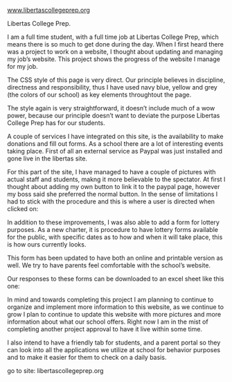 www.libertascollegeprep.org


Libertas College Prep.

I am a full time student, with a full time job at Libertas College Prep, which means there is so much to get done during the day. When I first heard there was a project to work on a website, I thought about updating and managing my job’s website. 
This project shows the progress of the website I manage for my job.


 

The CSS style of this page is very direct. Our principle believes in discipline, directness and responsibility, thus I have used navy blue, yellow and grey (the colors of our school) as key elements throughtout the page.  


The style  again is very straightforward, it doesn’t include much of a wow power, because our principle doesn’t want to deviate the purpose Libertas College Prep has for our students. 

A couple of services I have integrated on this site, is the availability to make donations and fill out forms. As a school there are a lot of interesting events taking place. First of all  an external  service as Paypal was just installed and gone live in the libertas site.   


For this part of the site, I have managed to have a couple of pictures with actual staff and students, makng it more believable to the spectator.  At first I thought about adding my own button to link it to the paypal page, however my boss said she preferred the normal button. In the sense of limitations I had to stick with the procedure and this is where a user is directed when clicked on:   



In addition to these improvements, I was also able to add a form for lottery purposes. As a new charter, it is procedure to have lottery forms available for the public, with specific dates as to how and when it will take place, this is how ours currently looks.   


This form has been updated to have both an online and printable version as well. We try to have parents feel comfortable with the school’s website.

Our responses to these forms can be downloaded to an excel sheet like this one: 
 


In mind and towards completing this project I am planning to continue to organize and implement more information to this website,  as we continue to grow I plan to continue to update this website with more pictures and more information about what our school offers. Right now I am in the mist of completing another project approval to have it live within some time.  

I also intend to have a friendly tab for students, and a parent portal so they can look into all the applications we utilize at school for behavior purposes and to make it easier for them to check  on a daily basis. 


go to site: libertascollegeprep.org
